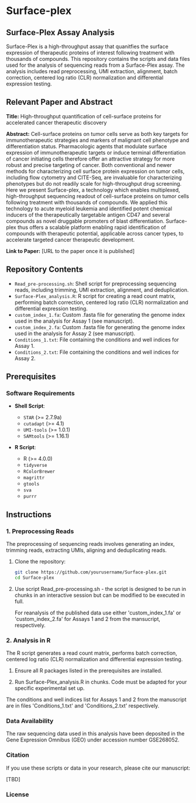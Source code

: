 # Surface-plex

## Surface-Plex Assay Analysis

Surface-Plex is a high-throughput assay that quanitfies the surface expression of therapeutic proteins of interest following treatment with thousands of compounds.
This repository contains the scripts and data files used for the analysis of sequencing reads from a Surface-Plex assay. 
The analysis includes read preprocessing, UMI extraction, alignment, batch correction, centered log ratio (CLR) normalization and differential expression testing.

## Relevant Paper and Abstract

**Title:** High-throughput quantification of cell-surface proteins for accelerated cancer therapeutic discovery

**Abstract:**
Cell-surface proteins on tumor cells serve as both key targets for immunotherapeutic strategies and markers of malignant cell phenotype and differentiation status. Pharmacologic agents that modulate surface expression of immunotherapeutic targets or induce terminal differentiation of cancer initiating cells therefore offer an attractive strategy for more robust and precise targeting of cancer. Both conventional and newer methods for characterizing cell surface protein expression on tumor cells, including flow cytometry and CITE-Seq, are invaluable for characterizing phenotypes but do not readily scale for high-throughput drug screening. Here we present Surface-plex, a technology which enables multiplexed, high-throughput sequencing readout of cell-surface proteins on tumor cells following treatment with thousands of compounds. We applied this technology to acute myeloid leukemia and identified potent chemical inducers of the therapeutically targetable antigen CD47 and several compounds as novel druggable promoters of blast differentiation. Surface-plex thus offers a scalable platform enabling rapid identification of compounds with therapeutic potential, applicable across cancer types, to accelerate targeted cancer therapeutic development.

**Link to Paper:** [URL to the paper once it is published]

## Repository Contents

- `Read_pre-processing.sh`: Shell script for preprocessing sequencing reads, including trimming, UMI extraction, alignment, and deduplication.
- `Surface-Plex_analysis.R`: R script for creating a read count matrix, performing batch correction, centered log ratio (CLR) normalization and differential expression testing.
- `custom_index_1.fa`: Custom .fasta file for generating the genome index used in the analysis for Assay 1 (see manuscript).
- `custom_index_2.fa`: Custom .fasta file for generating the genome index used in the analysis for Assay 2 (see manuscript).
- `Conditions_1.txt`: File containing the conditions and well indices for Assay 1.
- `Conditions_2.txt`: File containing the conditions and well indices for Assay 2.

## Prerequisites

### Software Requirements

- **Shell Script**:
  - `STAR` (>= 2.7.9a)
  - `cutadapt` (>= 4.1)
  - `UMI-tools` (>= 1.0.1)
  - `SAMtools` (>= 1.16.1)

- **R Script**:
  - R (>= 4.0.0)
  - `tidyverse`
  - `RColorBrewer`
  - `magrittr`
  - `gtools`
  - `sva`
  - `purrr`

## Instructions

### 1. Preprocessing Reads

The preprocessing of sequencing reads involves generating an index, trimming reads, extracting UMIs, aligning and deduplicating reads.

1. Clone the repository:
   ```bash
   git clone https://github.com/yourusername/Surface-plex.git
   cd Surface-plex

2. Use script Read_pre-processing.sh - the script is designed to be run in chunks in an interactive session but can be modified to be executed in full.

   For reanalysis of the published data use either 'custom_index_1.fa' or 'custom_index_2.fa' for Assays 1 and 2 from the mansucript, respectively.

### 2. Analysis in R

The R script generates a read count matrix, performs batch correction, centered log ratio (CLR) normalization and differential expression testing.

1. Ensure all R packages listed in the prerequisites are installed.

2. Run Surface-Plex_analysis.R in chunks. Code must be adapted for your specific experimental set up.

The conditions and well indices list for Assays 1 and 2 from the manuscript are in files 'Conditions_1.txt' and 'Conditions_2.txt' respectively.

### Data Availability
The raw sequencing data used in this analysis have been deposited in the Gene Expression Omnibus (GEO) under accession number GSE268052.

### Citation
If you use these scripts or data in your research, please cite our manuscript:

[TBD]

### License


